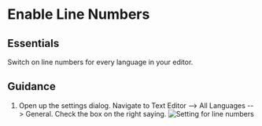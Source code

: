 # Enable Line Numbers

## Essentials
Switch on line numbers for every language in your editor.

## Guidance
1. Open up the settings dialog. Navigate to Text Editor --> All Languages --> General. Check the box on the right saying.
![Setting for line numbers](LineNumbers/images/settings.png)


